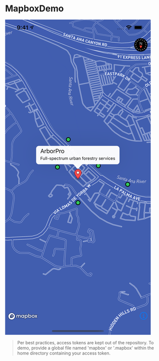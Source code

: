 #  MapboxDemo

![iPhone 11 Pro Max Screen Shot](Documentation/iPhone-11-Pro-Max.png)

>Per best practices, access tokens are kept out of the repository.  To demo, provide a global file named 'mapbox' or '.mapbox' within the home directory containing your access token.
